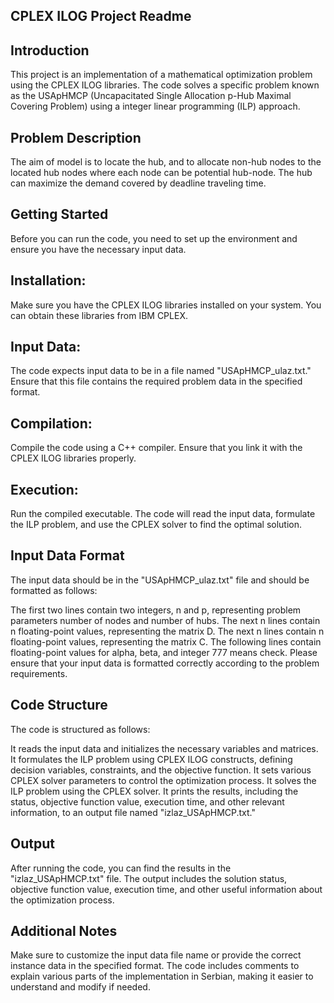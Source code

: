 ## CPLEX ILOG Project Readme
## Introduction
This project is an implementation of a mathematical optimization problem using the CPLEX ILOG libraries. 
The code solves a specific problem known as the USApHMCP (Uncapacitated Single Allocation p-Hub Maximal Covering Problem) using a integer linear programming (ILP) approach.

## Problem Description
The aim of model is to locate the hub, and to allocate non-hub nodes to the located hub nodes where each node can be potential hub-node. 
The hub can maximize the demand covered by deadline traveling time.

## Getting Started
Before you can run the code, you need to set up the environment and ensure you have the necessary input data.

## Installation: 
Make sure you have the CPLEX ILOG libraries installed on your system. You can obtain these libraries from IBM CPLEX.

## Input Data: 
The code expects input data to be in a file named "USApHMCP_ulaz.txt." Ensure that this file contains the required problem data in the specified format.

## Compilation: 
Compile the code using a C++ compiler. Ensure that you link it with the CPLEX ILOG libraries properly.

## Execution: 
Run the compiled executable. The code will read the input data, formulate the ILP problem, and use the CPLEX solver to find the optimal solution.

## Input Data Format
The input data should be in the "USApHMCP_ulaz.txt" file and should be formatted as follows:

The first two lines contain two integers, n and p, representing problem parameters number of nodes and number of hubs.
The next n lines contain n floating-point values, representing the matrix D.
The next n lines contain n floating-point values, representing the matrix C.
The following lines contain floating-point values for alpha, beta, and integer 777 means check.
Please ensure that your input data is formatted correctly according to the problem requirements.

## Code Structure
The code is structured as follows:

It reads the input data and initializes the necessary variables and matrices.
It formulates the ILP problem using CPLEX ILOG constructs, defining decision variables, constraints, and the objective function.
It sets various CPLEX solver parameters to control the optimization process.
It solves the ILP problem using the CPLEX solver.
It prints the results, including the status, objective function value, execution time, and other relevant information, to an output file named "izlaz_USApHMCP.txt."

## Output
After running the code, you can find the results in the "izlaz_USApHMCP.txt" file. The output includes the solution status, objective function value, execution time, and other useful information about the optimization process.

## Additional Notes
Make sure to customize the input data file name or provide the correct instance data in the specified format.
The code includes comments to explain various parts of the implementation in Serbian, making it easier to understand and modify if needed.
